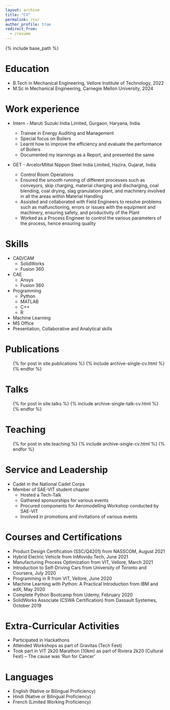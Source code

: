 ```yaml
---
layout: archive
title: "CV"
permalink: /cv/
author_profile: true
redirect_from:
  - /resume
---
```


{% include base_path %}

Education
======
* B.Tech in Mechanical Engineering, Vellore Institute of Technology, 2022
* M.Sc in Mechanical Engineering, Carnegie Mellon University, 2024

Work experience
======
* Intern - Maruti Suzuki India Limited, Gurgaon, Haryana, India
  * Trainee in Energy Auditing and Management
  * Special focus on Boilers
  * Learnt how to improve the efficiency and evaluate the performance of Boilers
  * Documented my learnings as a Report, and presented the same

* GET - ArcelorMittal Nippon Steel India Limited, Hazira, Gujarat, India
  * Control Room Operations
  * Ensured the smooth running of different processes such as conveyors, skip charging, material charging and discharging, coal blending, coal drying, slag granulation plant, and machinery involved in all the areas within Material Handling
  * Assisted and collaborated with Field Engineers to resolve problems such as malfunctioning, errors or issues with  the equipment and machinery, ensuring safety, and productivity of the Plant
  * Worked as a Process Engineer to control the various parameters of the process, hence ensuring quality

  
Skills
======
* CAD/CAM
  * SolidWorks
  * Fusion 360
* CAE
  * Ansys
  * Fusion 360
* Programming
  * Python
  * MATLAB
  * C++
  * R
* Machine Learning
* MS Office
* Presentation, Collaborative and Analytical skills

Publications
======
  <ul>{% for post in site.publications %}
    {% include archive-single-cv.html %}
  {% endfor %}</ul>
  
Talks
======
  <ul>{% for post in site.talks %}
    {% include archive-single-talk-cv.html %}
  {% endfor %}</ul>
  
Teaching
======
  <ul>{% for post in site.teaching %}
    {% include archive-single-cv.html %}
  {% endfor %}</ul>
  
Service and Leadership
======
* Cadet in the National Cadet Corps
* Member of SAE-VIT student chapter
  * Hosted a Tech-Talk
  * Gathered sponsorships for various events
  * Procured components for Aeromodelling Workshop conducted by SAE-VIT
  * Involved in promotions and invitations of various events

Courses and Certifications
======
* Product Design Certification (SSC/Q4201) from NASSCOM, August 2021
* Hybrid Electric Vehicle from InMovidu Tech, June 2021
* Manufacturing Process Optimization from VIT, Vellore, March 2021
* Introduction to Self-Driving Cars from University of Toronto and Coursera, July 2020
* Programming in R from VIT, Vellore, June 2020 
* Machine Learning with Python: A Practical Introduction from IBM and edX, May 2020
* Complete Python Bootcamp from Udemy, February 2020
* SolidWorks Associate (CSWA Certification) from Dassault Systemes, October 2019

Extra-Curricular Activities
======
* Participated in Hackathons
* Attended Workshops as part of Gravitas (Tech Fest)
* Took part in VIT 2k20 Marathon (10km) as part of Riviera 2k20 (Cultural Fest) – The cause was ‘Run for Cancer’

Languages
======
* English (Native or Bilingual Proficiency)
* Hindi (Native or Bilingual Proficiency)
* French (Limited Working Proficiency)
